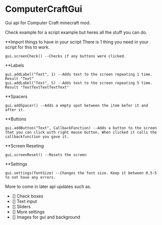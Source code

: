 # ComputerCraftGui
Gui api for Computer Craft minecraft mod. 

Check example for a script example but heres all the stuff you can do.

**Import things to have in your script
There is 1 thing you need in your script for this to work.
```
gui.screenCheck() --Checks if any buttons were clicked.
```

**Labels
```
gui.addLabel("Text", 1) --Adds text to the screen repeating 1 time. Result "Text"
gui.addLabel("Text", 5) --Adds text to the screen repeating 5 time. Result "TextTextTextTextText"
```

**Spacers
```
gui.addSpacer() --Adds a empty spot between the item befor it and after it.
```

**Buttons
```
gui.addButton("Text", CallbackFunction) --Adds a button to the screen that you can click with right mouse button. When clicked it calls the callbackfunction you gave it.
```

**Screen Reseting
```
gui.screenReset() --Resets the screen
```

**Settings
```
gui.settings(fontSize) --Changes the font size. Keep it between 0.5-5 to not have any errors.
```

More to come in later api updates such as.
- [] Check boxes
- [] Text input
- [] Sliders
- [] More settings
- [] Images for gui and background
